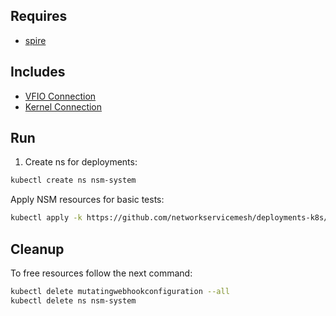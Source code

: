 ## Requires

- [spire](../spire)

## Includes

- [VFIO Connection](../use-cases/Vfio2Noop)
- [Kernel Connection](../use-cases/SriovKernel2Noop)

## Run

1. Create ns for deployments:
```bash
kubectl create ns nsm-system
```

Apply NSM resources for basic tests:
```bash
kubectl apply -k https://github.com/networkservicemesh/deployments-k8s/examples/sriov?ref=7e3b3e3e5e3e42fc5e309a730e39921791754570
```

## Cleanup

To free resources follow the next command:
```bash
kubectl delete mutatingwebhookconfiguration --all
kubectl delete ns nsm-system
```
